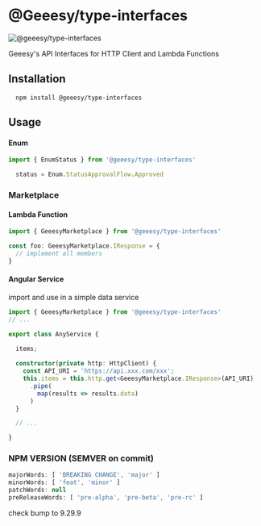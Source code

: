 # @Geeesy/type-interfaces

![@geeesy/type-interfaces](https://img.shields.io/npm/v/@geeesy/type-interfaces?style=for-the-badge)

Geeesy's API Interfaces for HTTP Client and Lambda Functions

## Installation

```
  npm install @geeesy/type-interfaces
```

## Usage

#### Enum
```typescript
import { EnumStatus } from '@geeesy/type-interfaces'

  status = Enum.StatusApprovalFlow.Approved
```

### Marketplace

#### Lambda Function
```typescript
import { GeeesyMarketplace } from '@geeesy/type-interfaces'

const foo: GeeesyMarketplace.IResponse = {
  // implement all members
}
```
#### Angular Service
import and use in a simple data service
```typescript
import { GeeesyMarketplace } from '@geeesy/type-interfaces'
// ...

export class AnyService {
  
  items;

  constructor(private http: HttpClient) {
    const API_URI = 'https://api.xxx.com/xxx';
    this.items = this.http.get<GeeesyMarketplace.IResponse>(API_URI)
      .pipe(
        map(results => results.data)
      )
  }

  // ...

}
```
### NPM VERSION (SEMVER on commit)
```javascript
majorWords: [ 'BREAKING CHANGE', 'major' ]
minorWords: [ 'feat', 'minor' ]
patchWords: null
preReleaseWords: [ 'pre-alpha', 'pre-beta', 'pre-rc' ]
```


check bump to 9.29.9
